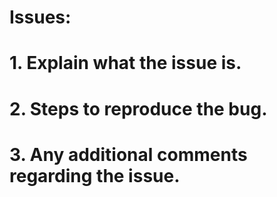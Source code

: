 # Issues:

# 1. Explain what the issue is.
# 2. Steps to reproduce the bug. 
# 3. Any additional comments regarding the issue. 